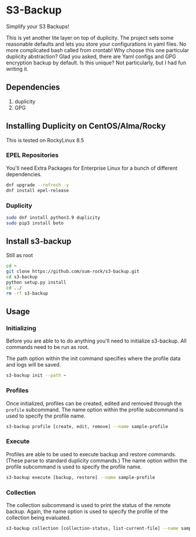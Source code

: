 # S3-Backup

Simplify your S3 Backups!

This is yet another lite layer on top of duplicity. The project sets some reasonable
defaults and lets you store your configurations in yaml files. No more complicated bash
called from crontab! Why choose this one particular duplicity abstraction? Glad you
asked, there are Yaml configs and GPG encryption backup by default. Is this unique? Not
particularly, but I had fun writing it.

## Dependencies

1. duplicity
2. GPG

## Installing Duplicity on CentOS/Alma/Rocky

This is tested on RockyLinux 8.5

### EPEL Repositories

You'll need Extra Packages for Enterprise Linux for a bunch of different dependencies.

```bash
dnf upgrade --refresh -y
dnf install epel-release
```

### Duplicity

```bash
sudo dnf install python3.9 duplicity
sudo pip3 install boto
```

## Install s3-backup

Still as root

```bash
cd ~
git clone https://github.com/sum-rock/s3-backup.git
cd s3-backup
python setup.py install
cd ../
rm -rf s3-backup 
```

## Usage

### Initializing

Before you are able to to do anything you'll need to initialize s3-backup. All commands
need to be run as root.

The path option within the init command specifies where the profile data and logs will
be saved.

```bash
s3-backup init --path ~
```

### Profiles

Once initialized, profiles can be created, edited and removed through the `profile`
subcommand. The name option within the profile subcommand is used to specify the profile
name.

```bash
s3-backup profile [create, edit, remove] --name sample-profile
```

### Execute

Profiles are able to be used to execute backup and restore commands. (These parse to
standard duplicity commands.) The name option within the profile subcommand is used to
specify the profile name.

```bash
s3-backup execute [backup, restore] --name sample-profile
```

### Collection

The collection subcommand is used to print the status of the remote backup. Again, the
name option is used to specify the profile of the collection being evaluated.

```bash
s3-backup collection [collection-status, list-current-file] --name sample-profile
```
